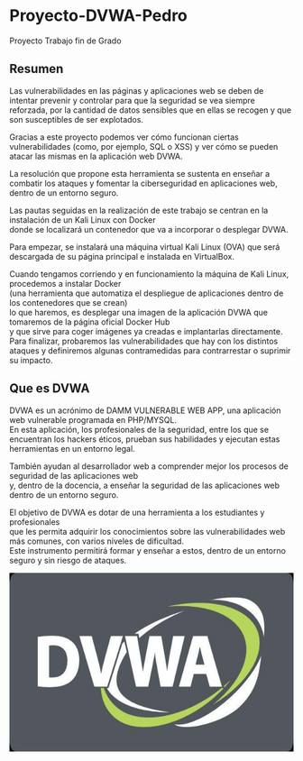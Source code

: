 # Proyecto-DVWA-Pedro
Proyecto Trabajo fin de Grado  

## Resumen  
Las vulnerabilidades en las páginas y aplicaciones web se deben de intentar prevenir y controlar para que la seguridad se vea siempre reforzada, 
por la cantidad de datos sensibles que en ellas se recogen y que son susceptibles de ser explotados.  
  
Gracias a este proyecto podemos ver cómo funcionan ciertas vulnerabilidades (como, por ejemplo, SQL o XSS) y ver cómo se pueden atacar las mismas en la aplicación web DVWA.  

La resolución que propone esta herramienta se sustenta en enseñar a combatir los ataques y fomentar la ciberseguridad en aplicaciones web, dentro de un entorno seguro.  

Las pautas seguidas en la realización de este trabajo se centran en la instalación de un Kali Linux con Docker  
donde se localizará un contenedor que va a incorporar o desplegar DVWA.  
  
Para empezar, se instalará una máquina virtual Kali Linux (OVA) que será descargada de su página principal e instalada en VirtualBox.  

Cuando tengamos corriendo y en funcionamiento la máquina de Kali Linux, procedemos a instalar Docker  
(una herramienta que automatiza el despliegue de aplicaciones dentro de los contenedores que se crean)  
lo que haremos, es desplegar una imagen de la aplicación DVWA que tomaremos de la página oficial Docker Hub  
y que sirve para coger imágenes ya creadas e implantarlas directamente.  
Para finalizar, probaremos las vulnerabilidades que hay con los distintos ataques y definiremos algunas contramedidas para contrarrestar o suprimir su impacto.  
  
## Que es DVWA  
DVWA es un acrónimo de DAMM VULNERABLE WEB APP, una aplicación web vulnerable programada en PHP/MYSQL.    
En esta aplicación, los profesionales de la seguridad, entre los que se encuentran los hackers éticos, 
prueban sus habilidades y ejecutan estas herramientas en un entorno legal.  
  
También ayudan al desarrollador web a comprender mejor los procesos de seguridad de las aplicaciones web   
y, dentro de la docencia, a enseñar la seguridad de las aplicaciones web dentro de un entorno seguro.  
  
El objetivo de DVWA es dotar de una herramienta a los estudiantes y profesionales   
que les permita adquirir los conocimientos sobre las vulnerabilidades web más comunes, con varios niveles de dificultad.   
Este instrumento permitirá formar y enseñar a estos, dentro de un entorno seguro y sin riesgo de ataques.  

![](https://github.com/peter1323/Proyecto-DVWA-Pedro/blob/main/dvwa.jpg)  

